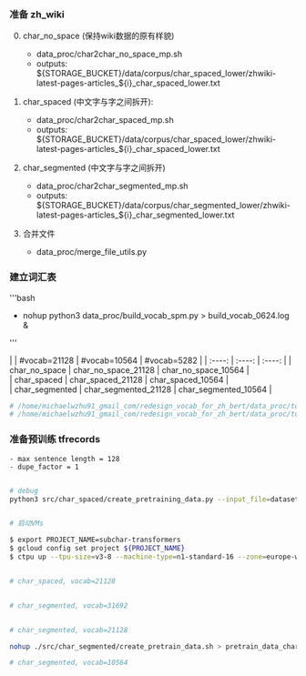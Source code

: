 

### 准备 zh_wiki

0. char_no_space (保持wiki数据的原有样貌)
    - data_proc/char2char_no_space_mp.sh
    - outputs: ${STORAGE_BUCKET}/data/corpus/char_spaced_lower/zhwiki-latest-pages-articles_${i}_char_spaced_lower.txt

1. char_spaced (中文字与字之间拆开):
    - data_proc/char2char_spaced_mp.sh
    - outputs: ${STORAGE_BUCKET}/data/corpus/char_spaced_lower/zhwiki-latest-pages-articles_${i}_char_spaced_lower.txt

2. char_segmented (中文字与字之间拆开)
    - data_proc/char2char_segmented_mp.sh
    - outputs: ${STORAGE_BUCKET}/data/corpus/char_segmented_lower/zhwiki-latest-pages-articles_${i}_char_segmented_lower.txt

3. 合并文件
    - data_proc/merge_file_utils.py



### 建立词汇表

'''bash

- nohup python3 data_proc/build_vocab_spm.py > build_vocab_0624.log &

'''
    


|  | #vocab=21128 | #vocab=10564 |  #vocab=5282   |
| :----: | :----: | :----: | 
| char_no_space	     |      char_no_space_21128     |   char_no_space_10564      |   
|  char_spaced       |     char_spaced_21128      |   char_spaced_10564    |   
|  char_segmented       |       char_segmented_21128    |     char_segmented_10564       |

```bash
# /home/michaelwzhu91_gmail_com/redesign_vocab_for_zh_bert/data_proc/tokenizers/sentencepiece/char_segmented-21128-clean.model
# /home/michaelwzhu91_gmail_com/redesign_vocab_for_zh_bert/data_proc/tokenizers/sentencepiece/char_segmented-21128-clean.vocab

```


### 准备预训练 tfrecords

    - max sentence length = 128
    - dupe_factor = 1
    
```bash

# debug
python3 src/char_spaced/create_pretraining_data.py --input_file=datasets/zh_sample/wiki.valid.raw --output_file=experiments/zh_sample/wiki.valid.%s.tfrecord --do_lower_case=True --do_whole_word_mask=True --max_seq_length=128 --max_predictions_per_seq=13 --masked_lm_prob=0.1 --dupe_factor=2 --bert_tokenizer_name data_proc/tokenizers/char_spaced_21128-vocab.txt


# 启动VMs

$ export PROJECT_NAME=subchar-transformers
$ gcloud config set project ${PROJECT_NAME}
$ ctpu up --tpu-size=v3-8 --machine-type=n1-standard-16 --zone=europe-west4-a --tf-version=1.15 --name=h-bert-0


# char_spaced, vocab=21128


# char_segmented, vocab=31692


# char_segmented, vocab=21128

nohup ./src/char_segmented/create_pretrain_data.sh > pretrain_data_char_segmented_21128.log &

# char_segmented, vocab=10564



```

